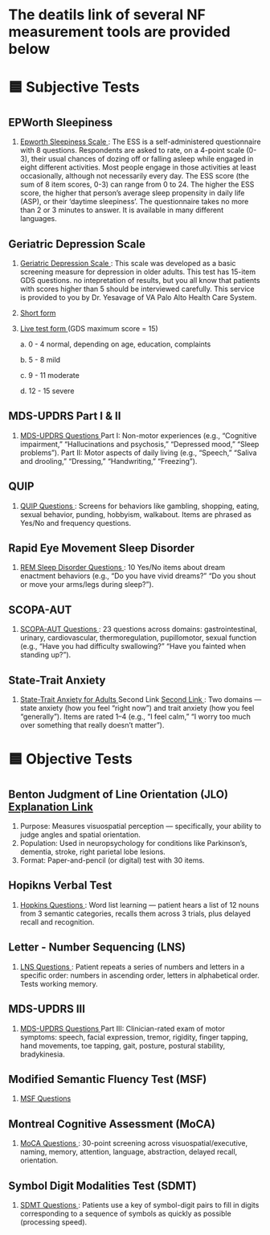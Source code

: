 # The deatils link of several NF measurement tools are provided below
# 🟦 Subjective Tests
## EPWorth Sleepiness 
1. <a href="https://epworthsleepinessscale.com/about-the-ess/">Epworth Sleepiness Scale </a>: The ESS is a self-administered questionnaire with 8 questions. Respondents are asked to rate, on a 4-point scale (0-3), their usual chances of dozing off or falling asleep while engaged in eight different activities. Most people engage in those activities at least occasionally, although not necessarily every day. The ESS score (the sum of 8 item scores, 0-3) can range from 0 to 24. The higher the ESS score, the higher that person’s average sleep propensity in daily life (ASP), or their ‘daytime sleepiness’. The questionnaire takes no more than 2 or 3 minutes to answer. It is available in many different languages.

## Geriatric Depression Scale
1. <a href="https://web.stanford.edu/~yesavage/GDS.html">Geriatric Depression Scale </a>: This scale was developed as a basic screening measure for depression in older adults. This test has 15-item GDS questions. no intepretation of results, but you all know that patients with scores higher than 5 should be interviewed carefully. This service is provided to you by Dr. Yesavage of VA Palo Alto Health Care System.
2. <a href="https://web.stanford.edu/~yesavage/GDS.english.short.html"> Short form </a>
3. <a href="http://www.medafile.com/GDS15.htm"> Live test form </a> (GDS  maximum score = 15)

   a. 0   -     4    normal, depending on age, education, complaints

   b.  5   -     8    mild

   c.  9   -   11    moderate

   d.  12 -   15    severe

 ## MDS-UPDRS Part I & II
 1. <a href="https://www.movementdisorders.org/MDS-Files1/PDFs/Rating-Scales/MDS-UPDRS_English_FINAL.pdf"> MDS-UPDRS Questions </a> Part I: Non-motor experiences (e.g., “Cognitive impairment,” “Hallucinations and psychosis,” “Depressed mood,” “Sleep problems”). Part II: Motor aspects of daily living (e.g., “Speech,” “Saliva and drooling,” “Dressing,” “Handwriting,” “Freezing”).

 ## QUIP
 1. <a href="https://blackfynn-ppmi-schema.readthedocs-hosted.com/en/stable-documentation-branch/_static/screenshots/1.0/QUIPCS.pdf"> QUIP Questions </a>: Screens for behaviors like gambling, shopping, eating, sexual behavior, punding, hobbyism, walkabout. Items are phrased as Yes/No and frequency questions.

 ## Rapid Eye Movement Sleep Disorder
 1. <a href="https://movementdisorders.onlinelibrary.wiley.com/doi/epdf/10.1002/mds.21740"> REM Sleep Disorder Questions </a>: 10 Yes/No items about dream enactment behaviors (e.g., “Do you have vivid dreams?” “Do you shout or move your arms/legs during sleep?”).

 ## SCOPA-AUT
 1. <a href="NC_Assessments/SCOPA-AUT.pdf"> SCOPA-AUT Questions </a>: 23 questions across domains: gastrointestinal, urinary, cardiovascular, thermoregulation, pupillomotor, sexual function (e.g., “Have you had difficulty swallowing?” “Have you fainted when standing up?”).

 ## State-Trait Anxiety
 1. <a href="https://global-uploads.webflow.com/651a053c342015fefc668f5d/651a053d342015fefc66b5d3_State-Trait%20Anxiety%20Inventory%20(Form%20Y)%20Sample.pdf"> State-Trait Anxiety for Adults </a> Second Link <a href="https://livingwellcnc.com/wp-content/documents/Self%20Evaluation%20Questionnaire.pdf"> Second Link </a>: Two domains — state anxiety (how you feel “right now”) and trait anxiety (how you feel “generally”). Items are rated 1–4 (e.g., “I feel calm,” “I worry too much over something that really doesn’t matter”).

# 🟦 Objective Tests
## Benton Judgment of Line Orientation (JLO) <a href="NC_Assessments/What the JLO Test Is.pdf"> Explanation Link </a>
1. Purpose: Measures visuospatial perception — specifically, your ability to judge angles and spatial orientation.
2. Population: Used in neuropsychology for conditions like Parkinson’s, dementia, stroke, right parietal lobe lesions.
3. Format: Paper-and-pencil (or digital) test with 30 items.

## Hopikns Verbal Test 
1. <a href="https://static1.squarespace.com/static/548f3b5ce4b0ab0288d52cf5/t/5502073be4b0e85d639f7ec1/1426196283131/Hopkins.pdf"> Hopkins Questions </a>:
Word list learning — patient hears a list of 12 nouns from 3 semantic categories, recalls them across 3 trials, plus delayed recall and recognition.

## Letter - Number Sequencing (LNS) 
1. <a href="https://blackfynn-ppmi2-curation.readthedocs-hosted.com/en/stable-documentation-branch/_static/screenshots/2.0/LNSPD.pdf"> LNS Questions </a>:
Patient repeats a series of numbers and letters in a specific order: numbers in ascending order, letters in alphabetical order. Tests working memory.

## MDS-UPDRS III 
1. <a href="https://www.movementdisorders.org/MDS-Files1/PDFs/Rating-Scales/MDS-UPDRS_English_FINAL.pdf"> MDS-UPDRS Questions </a> Part III: Clinician-rated exam of motor symptoms: speech, facial expression, tremor, rigidity, finger tapping, hand movements, toe tapping, gait, posture, postural stability, bradykinesia.

## Modified Semantic Fluency Test (MSF)
1. <a href="https://blackfynn-ppmi-schema.readthedocs-hosted.com/en/stable-documentation-branch/_static/screenshots/1.0/MSEMFL.pdf"> MSF Questions </a> 

## Montreal Cognitive Assessment (MoCA)
1. <a href="https://championsforhealth.org/wp-content/uploads/2018/12/MOCA-8.1.8.2-English.pdf"> MoCA Questions </a>: 30-point screening across visuospatial/executive, naming, memory, attention, language, abstraction, delayed recall, orientation.

## Symbol Digit Modalities Test (SDMT)
1. <a href="https://www.scribd.com/document/513478838/Digit-Symbol-Substitution-Test"> SDMT Questions </a>: Patients use a key of symbol-digit pairs to fill in digits corresponding to a sequence of symbols as quickly as possible (processing speed).
